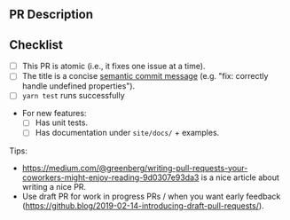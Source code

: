 ## PR Description

## Checklist

- [ ] This PR is atomic (i.e., it fixes one issue at a time).
- [ ] The title is a concise [semantic commit message](https://www.conventionalcommits.org/) (e.g. "fix: correctly handle undefined properties").
- [ ] `yarn test` runs successfully
- For new features:
  - [ ] Has unit tests.
  - [ ] Has documentation under `site/docs/` + examples.

Tips:

- https://medium.com/@greenberg/writing-pull-requests-your-coworkers-might-enjoy-reading-9d0307e93da3 is a nice article about writing a nice PR.
- Use draft PR for work in progress PRs / when you want early feedback (https://github.blog/2019-02-14-introducing-draft-pull-requests/).
